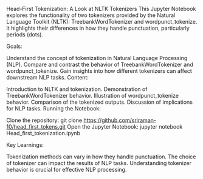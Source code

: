 Head-First Tokenization: A Look at NLTK Tokenizers
This Jupyter Notebook explores the functionality of two tokenizers provided by the Natural Language Toolkit (NLTK): TreebankWordTokenizer and wordpunct_tokenize. It highlights their differences in how they handle punctuation, particularly periods (dots).

Goals:

Understand the concept of tokenization in Natural Language Processing (NLP).
Compare and contrast the behavior of TreebankWordTokenizer and wordpunct_tokenize.
Gain insights into how different tokenizers can affect downstream NLP tasks.
Content:

Introduction to NLTK and tokenization.
Demonstration of TreebankWordTokenizer behavior.
Illustration of wordpunct_tokenize behavior.
Comparison of the tokenized outputs.
Discussion of implications for NLP tasks.
Running the Notebook:

Clone the repository: git clone https://github.com/sriraman-10/head_first_tokens.git
Open the Jupyter Notebook: jupyter notebook Head_first_tokenization.ipynb

Key Learnings:

Tokenization methods can vary in how they handle punctuation.
The choice of tokenizer can impact the results of NLP tasks.
Understanding tokenizer behavior is crucial for effective NLP processing.
